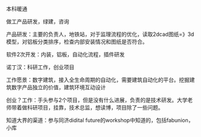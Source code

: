 本科暖通

做工产品研发，绿建，咨询

产品研发：主要的负责人，地铁站，对于监理流程的优化，读取2dcad图纸=》3d模型，对铝板分类排序，检查内部安装情况和图纸是否符合。

软件2次开发：内装，铝板，自动化流程，插件研发

诺丁汉：科研工作，创业项目

工作愿景：数字建筑，接入全生命周期的自动化，需要建筑自动化的平台。挖掘建筑数字产品独立的价值，建筑环境互动设计

创业？工作：手头参与2个项目，但是没有什么进展，负责的是技术研发。大学老师带着做科研项目，挂靠，技术总监，想读博，项目除了一些问题。

知道大界的渠道：参与同济didital future的workshop中知道的，包括fabunion，小库




